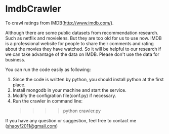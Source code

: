 ImdbCrawler
===========

To crawl ratings from IMDB(http://www.imdb.com/).

Although there are some public datasets from recommendation research. 
Such as netflix and movielens. But they are too old for us to use now. 
IMDB is a professional website for people to share their comments and 
rating about the movies they have watched. So it will be helpful to 
our research if we can take advantage of the data on IMDB. Please 
don't use the data for business.

You can run the code easily as following:
1. Since the code is written by python, you should install python at 
the first place.
2. Install mongodb in your machine and start the service.
3. Modify the configration file(conf.py) if necessary.
4. Run the crawler in command line:
    >>>>python crawler.py
     
If you have any question or suggestion, feel free to contact me
(shaoyf2011@gmail.com)
